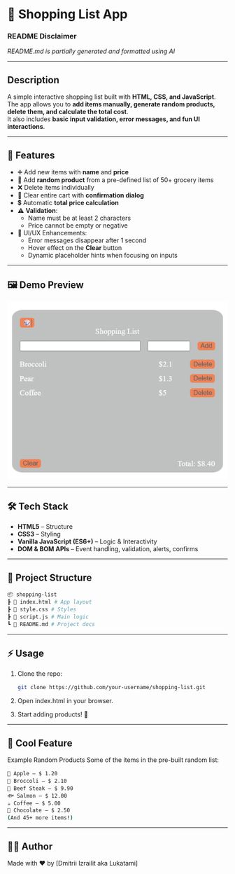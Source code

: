 # 🛒 Shopping List App

### README Disclaimer
*README.md is partially generated and formatted using AI*

---
## Description

A simple interactive shopping list built with **HTML, CSS, and JavaScript**.  
The app allows you to **add items manually, generate random products, delete them, and calculate the total cost**.  
It also includes **basic input validation, error messages, and fun UI interactions**.

---
## 🚀 Features

- ➕ Add new items with **name** and **price**
- 🎲 Add **random product** from a pre-defined list of 50+ grocery items
- ❌ Delete items individually
- 🧹 Clear entire cart with **confirmation dialog**
- 💲 Automatic **total price calculation**
- ⚠️ **Validation**:
  - Name must be at least 2 characters
  - Price cannot be empty or negative
- 🎨 UI/UX Enhancements:
  - Error messages disappear after 1 second
  - Hover effect on the **Clear** button
  - Dynamic placeholder hints when focusing on inputs

---

## 🖼️ Demo Preview

![Shopping List Screenshot](./demo.png)

---

## 🛠️ Tech Stack

- **HTML5** – Structure
- **CSS3** – Styling
- **Vanilla JavaScript (ES6+)** – Logic & Interactivity
- **DOM & BOM APIs** – Event handling, validation, alerts, confirms

---

## 📂 Project Structure
```bash
📦 shopping-list
┣ 📜 index.html # App layout
┣ 📜 style.css # Styles
┣ 📜 script.js # Main logic
┗ 📜 README.md # Project docs
```
---

## ⚡ Usage

1. Clone the repo:
   ```bash
   git clone https://github.com/your-username/shopping-list.git
2. Open index.html in your browser.

3. Start adding products! 🎉

---

## 🎲 Cool Feature
Example Random Products
Some of the items in the pre-built random list:

```bash
🍎 Apple – $ 1.20
🥦 Broccoli – $ 2.10
🥩 Beef Steak – $ 9.90
🐟 Salmon – $ 12.00
☕ Coffee – $ 5.00
🍫 Chocolate – $ 2.50
(And 45+ more items!)
```
---
## 🧑‍💻 Author
Made with ❤️ by [Dmitrii Izrailit aka Lukatami]